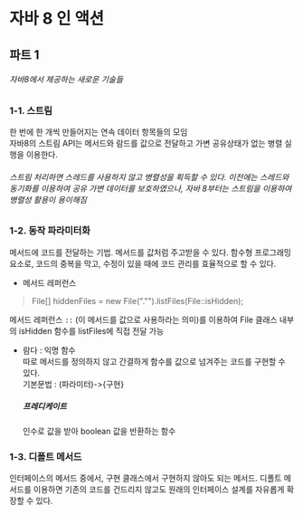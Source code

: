 # 자바 8 인 액션 
## 파트 1 
###### 자바8에서 제공하는 새로운 기술들
### 1-1. 스트림 
한 번에 한 개씩 만들어지는 연속 데이터 항목들의 모임   
자바8의 스트림 API는 메서드와 람드를 값으로 전달하고 가변 공유상태가 없는 병렬 실행을 이용한다.
###### 스트림 처리하면 스레드를 사용하지 않고 병렬성을 획득할 수 있다. 이전에는 스레드와 동기화를 이용하여 공유 가변 데이터를 보호하였으나, 자바 8부터는 스트림을 이용하여 병렬성 활용이 용이해짐
 
### 1-2. 동작 파라미터화 
메서드에 코드를 전달하는 기법. 메서드를 값처럼 주고받을 수 있다. 함수형 프로그래밍 요소로, 코드의 중복을 막고, 수정이 있을 때에 코드 관리를 효율적으로 할 수 있다. 
* 메서드 레퍼런스 
>File[] hiddenFiles = new File("."").listFiles(File::isHidden);  

메서드 레퍼런스 `::` (이 메서드를 값으로 사용하라는 의미)를 이용하여 File 클래스 내부의 isHidden 함수를 listFiles에 직접 전달 가능  

* 람다 : 익명 함수  
따로 메서드를 정의하지 않고 간결하게 함수를 값으로 넘겨주는 코드를 구현할 수 있다.  
기본문법 : (파라미터)->{구현}
    ##### 프레디케이트  
    인수로 값을 받아 boolean 값을 반환하는 함수

### 1-3. 디폴트 메서드
인터페이스의 메서드 중에서, 구현 클래스에서 구현하지 않아도 되는 메서드. 디폴트 메서드를 이용하면 기존의 코드를 건드리지 않고도 원래의 인터페이스 설계를 자유롭게 확장할 수 있다.
    
    
    